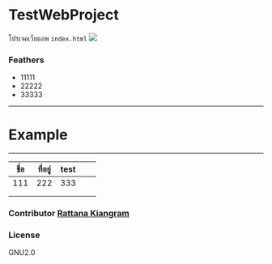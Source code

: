 # TestWebProject
โปรเจคเว็บแอพ `index.html` 
![](https://github.blog/wp-content/uploads/2018/02/36609520-2e9958a8-1871-11e8-922a-2036b7dc190b.png?fit=1354%2C630)

 ### Feathers
 - 11111
 - 22222
 - 33333
---
# Example

<script>
alert ('OK')
</script>
---
|  ชื่อ | ที่อยู่ | test  |   |   |
|---|---|---|---|---|
|  111 |  222 | 333  |   |   |
|   |   |   |   |   |
|   |   |   |   |   |
### Contributor  [Rattana Kiangram](mailto:rattana_rak@hotmail.co.th)


### License
GNU2.0